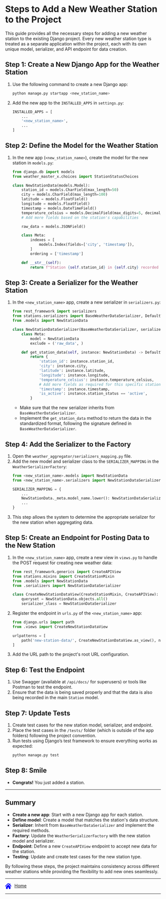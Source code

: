 # Steps to Add a New Weather Station to the Project

This guide provides all the necessary steps for adding a new weather station to the existing Django project. 
Every new weather station type is treated as a separate application within the project, each with its own unique model, serializer, and API endpoint for data creation.

## Step 1: Create a New Django App for the Weather Station

1. Use the following command to create a new Django app:
   ```sh
   python manage.py startapp <new_station_name>
   ```
2. Add the new app to the `INSTALLED_APPS` in `settings.py`:
   ```python
   INSTALLED_APPS = [
       ...
       '<new_station_name>',
       ...
   ]
   ```

## Step 2: Define the Model for the Weather Station

1. In the new app (`<new_station_name>`), create the model for the new station in `models.py`:
   ```python
   from django.db import models
   from weather_master_x.choices import StationStatusChoices

   class NewStationData(models.Model):
       station_id = models.CharField(max_length=50)
       city = models.CharField(max_length=100)
       latitude = models.FloatField()
       longitude = models.FloatField()
       timestamp = models.DateTimeField()
       temperature_celsius = models.DecimalField(max_digits=5, decimal_places=2)
       # Add more fields based on the station's capabilities

       raw_data = models.JSONField()

       class Meta:
           indexes = [
               models.Index(fields=['city', 'timestamp']),
           ]
           ordering = ['timestamp']

       def __str__(self):
           return f"Station {self.station_id} in {self.city} recorded at {self.timestamp}"
   ```

## Step 3: Create a Serializer for the Weather Station

1. In the `<new_station_name>` app, create a new serializer in `serializers.py`:
   ```python
   from rest_framework import serializers
   from stations.serializers import BaseWeatherDataSerializer, DefaultWeatherFields
   from .models import NewStationData

   class NewStationDataSerializer(BaseWeatherDataSerializer, serializers.ModelSerializer):
       class Meta:
           model = NewStationData
           exclude = ('raw_data', )

       def get_station_data(self, instance: NewStationData) -> DefaultWeatherFields:
           return {
               'station_id': instance.station_id,
               'city': instance.city,
               'latitude': instance.latitude,
               'longitude': instance.longitude,
               'temperature_celsius': instance.temperature_celsius,
               # Add more fields as required for this specific station type
               'timestamp': instance.timestamp,
               'is_active': instance.station_status == 'active',
           }
   ```

   - Make sure that the new serializer inherits from `BaseWeatherDataSerializer`.
   - Implement the `get_station_data` method to return the data in the standardized format, following the signature defined in `BaseWeatherDataSerializer`.

## Step 4: Add the Serializer to the Factory

1. Open the `weather_aggregator/serializers_mapping.py` file.
2. Add the new model and serializer class to the `SERIALIZER_MAPPING` in the `WeatherSerializerFactory`:
   ```python
   from <new_station_name>.models import NewStationData
   from <new_station_name>.serializers import NewStationDataSerializer

   SERIALIZER_MAPPING = {
       ...
       NewStationData._meta.model_name.lower(): NewStationDataSerializer,
       ...
   }
   ```
3. This step allows the system to determine the appropriate serializer for the new station when aggregating data.

## Step 5: Create an Endpoint for Posting Data to the New Station

1. In the `<new_station_name>` app, create a new view in `views.py` to handle the POST request for creating new weather data:
   ```python
   from rest_framework.generics import CreateAPIView
   from stations.mixins import CreateStationMixin
   from .models import NewStationData
   from .serializers import NewStationDataSerializer

   class CreateNewStationDataView(CreateStationMixin, CreateAPIView):
       queryset = NewStationData.objects.all()
       serializer_class = NewStationDataSerializer
   ```
2. Register the endpoint in `urls.py` of the `<new_station_name>` app:
   ```python
   from django.urls import path
   from .views import CreateNewStationDataView

   urlpatterns = [
       path('new-station-data/', CreateNewStationDataView.as_view(), name='create_new_station_data'),
   ]
   ```
3. Add the URL path to the project's root URL configuration.

## Step 6: Test the Endpoint

1. Use Swagger (available at `/api/docs/` for superusers) or tools like Postman to test the endpoint.
2. Ensure that the data is being saved properly and that the data is also being recorded in the main `Station` model.

## Step 7: Update Tests

1. Create test cases for the new station model, serializer, and endpoint.
2. Place the test cases in the `/tests/` folder (which is outside of the app folders) following the project convention.
3. Run tests using Django’s test framework to ensure everything works as expected:
   ```sh
   python manage.py test
   ```

## Step 8: Smile

- **Congrats!** You just added a station.

---

## Summary
- **Create a new app**: Start with a new Django app for each station.
- **Define model**: Create a model that matches the station's data structure.
- **Serializer**: Inherit from `BaseWeatherDataSerializer` and implement the required methods.
- **Factory**: Update the `WeatherSerializerFactory` with the new station model and serializer.
- **Endpoint**: Define a new `CreateAPIView` endpoint to accept new data for the station.
- **Testing**: Update and create test cases for the new station type.

By following these steps, the project maintains consistency across different weather stations while providing the flexibility to add new ones seamlessly.


---

<div style="display: flex">
  <a href="../README.md">
    <svg width="20" height="20" fill="blue" xmlns="http://www.w3.org/2000/svg" xmlns:xlink="http://www.w3.org/1999/xlink" fill="#000000" version="1.1" id="Capa_1" width="800px" height="800px" viewBox="0 0 495.398 495.398" xml:space="preserve">
    <g>
        <g>
            <g>
                <path d="M487.083,225.514l-75.08-75.08V63.704c0-15.682-12.708-28.391-28.413-28.391c-15.669,0-28.377,12.709-28.377,28.391     v29.941L299.31,37.74c-27.639-27.624-75.694-27.575-103.27,0.05L8.312,225.514c-11.082,11.104-11.082,29.071,0,40.158     c11.087,11.101,29.089,11.101,40.172,0l187.71-187.729c6.115-6.083,16.893-6.083,22.976-0.018l187.742,187.747     c5.567,5.551,12.825,8.312,20.081,8.312c7.271,0,14.541-2.764,20.091-8.312C498.17,254.586,498.17,236.619,487.083,225.514z"/>
                <path d="M257.561,131.836c-5.454-5.451-14.285-5.451-19.723,0L72.712,296.913c-2.607,2.606-4.085,6.164-4.085,9.877v120.401     c0,28.253,22.908,51.16,51.16,51.16h81.754v-126.61h92.299v126.61h81.755c28.251,0,51.159-22.907,51.159-51.159V306.79     c0-3.713-1.465-7.271-4.085-9.877L257.561,131.836z"/>
            </g>
        </g>
    </g>
    </svg>
  </a>
 <a style="margin-left: 10px" href="../README.md">Home</a>
</div>


---